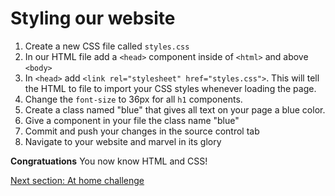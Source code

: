 # Styling our website

1. Create a new CSS file called `styles.css`
1. In our HTML file add a `<head>` component inside of `<html>` and above `<body>`
1. In `<head>` add `<link rel="stylesheet" href="styles.css">`. This will tell
   the HTML to file to import your CSS styles whenever loading the page.
1. Change the `font-size` to 36px for all `h1` components.
1. Create a class named "blue" that gives all text on your page a blue color.
1. Give a component in your file the class name "blue"
1. Commit and push your changes in the source control tab
1. Navigate to your website and marvel in its glory

**Congratuations** You now know HTML and CSS!

[Next section: At home challenge](/notes/week1/challenge.md)
